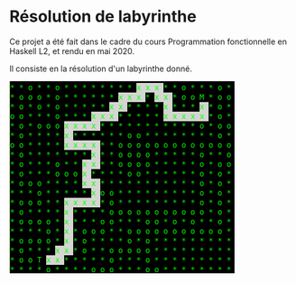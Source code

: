 # Résolution de labyrinthe

Ce projet a été fait dans le cadre du cours Programmation fonctionnelle en Haskell L2, et rendu en mai 2020.

Il consiste en la résolution d'un labyrinthe donné.

![alt text](https://github.com/Julie-Pibouteau/Resolution-de-labyrinthe/raw/main/resultat%20lab5.png)
